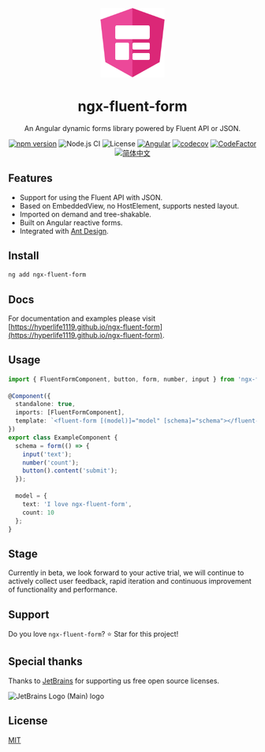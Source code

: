 <div align="center">

<img src="./logo.svg" width="130" />

# ngx-fluent-form

An Angular dynamic forms library powered by Fluent API or JSON.

[![npm version](https://img.shields.io/npm/v/ngx-fluent-form/latest.svg)](https://npmjs.com/package/ngx-fluent-form)
![Node.js CI](https://github.com/HyperLife1119/ngx-fluent-form/workflows/Node.js%20CI/badge.svg)
![License](https://img.shields.io/badge/License-MIT-blue.svg)
[![Angular](https://img.shields.io/badge/Build%20with-Angular%20CLI-red?logo=angular)](https://www.github.com/angular/angular)
[![codecov](https://codecov.io/gh/HyperLife1119/ngx-fluent-form/branch/main/graph/badge.svg?token=070GEU44U0)](https://codecov.io/gh/HyperLife1119/ngx-fluent-form)
[![CodeFactor](https://www.codefactor.io/repository/github/hyperlife1119/ngx-fluent-form/badge)](https://www.codefactor.io/repository/github/hyperlife1119/ngx-fluent-form)
[![简体中文](https://img.shields.io/static/v1?label=简体中文&message=zh-CN&color=212121)](https://github.com/HyperLife1119/ngx-fluent-form/blob/main/README.zh-CN.md)

</div>

## Features

- Support for using the Fluent API with JSON.
- Based on EmbeddedView, no HostElement, supports nested layout.
- Imported on demand and tree-shakable.
- Built on Angular reactive forms.
- Integrated with [Ant Design](https://ng.ant.design).

## Install

```bash
ng add ngx-fluent-form
```

## Docs

For documentation and examples please visit [https://hyperlife1119.github.io/ngx-fluent-form](https://hyperlife1119.github.io/ngx-fluent-form).

## Usage

```ts
import { FluentFormComponent, button, form, number, input } from 'ngx-fluent-form';

@Component({
  standalone: true,
  imports: [FluentFormComponent],
  template: `<fluent-form [(model)]="model" [schema]="schema"></fluent-form>`
})
export class ExampleComponent {
  schema = form(() => {
    input('text');
    number('count');
    button().content('submit');
  });

  model = {
    text: 'I love ngx-fluent-form',
    count: 10
  };
}
```

## Stage

Currently in beta, we look forward to your active trial, we will continue to actively collect user feedback, rapid iteration and continuous improvement of functionality and performance.

## Support

Do you love `ngx-fluent-form`? ⭐ Star for this project!

##  Special thanks

Thanks to [JetBrains](https://www.jetbrains.com/?from=ngx-fluent-form) for supporting us free open source licenses.

![JetBrains Logo (Main) logo](https://resources.jetbrains.com/storage/products/company/brand/logos/jb_beam.svg)

## License

[MIT](https://github.com/HyperLife1119/ngx-fluent-form/blob/main/LICENSE)
